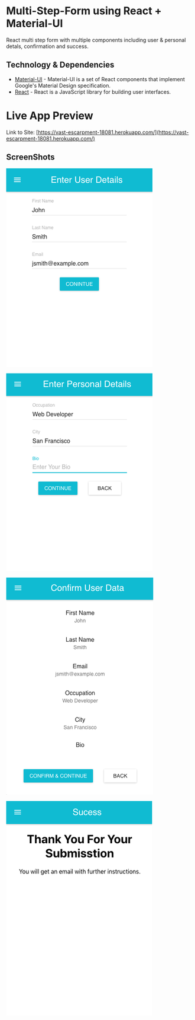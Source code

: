 # Multi-Step-Form using React + Material-UI

React multi step form with multiple components including user & personal detals, confirmation and success.  

## Technology & Dependencies

* [Material-UI](https://material-ui.com/) - Material-UI is a set of React components that implement Google's Material Design specification.
* [React](https://reactjs.org/) - React is a JavaScript library for building user interfaces.

# Live App Preview

Link to Site: [https://vast-escarpment-18081.herokuapp.com/](https://vast-escarpment-18081.herokuapp.com/)

## ScreenShots

![Form-1](https://github.com/xboudsady/multi-step-form/blob/master/img/fomr-1.png)

![Form-2](https://github.com/xboudsady/multi-step-form/blob/master/img/form-2.png)

![Form-3](https://github.com/xboudsady/multi-step-form/blob/master/img/form-3.png)

![Form-4](https://github.com/xboudsady/multi-step-form/blob/master/img/form-4.png)